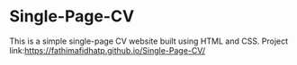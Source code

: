 # Single-Page-CV


This is a simple single-page CV website built using HTML and CSS.
Project link:https://fathimafidhatp.github.io/Single-Page-CV/
